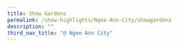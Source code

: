 ```yaml
---
title: Show Gardens
permalink: /show-highlights/Ngee-Ann-City/showgardens
description: ""
third_nav_title: "@ Ngee Ann City"
---
```

